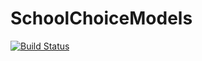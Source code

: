 # SchoolChoiceModels

[![Build Status](https://github.com/adamkapor/SchoolChoiceModels.jl/actions/workflows/CI.yml/badge.svg?branch=main)](https://github.com/adamkapor/SchoolChoiceModels.jl/actions/workflows/CI.yml?query=branch%3Amain)
